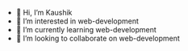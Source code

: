 - 👋 Hi, I’m Kaushik
- 👀 I’m interested in web-development
- 🌱 I’m currently learning web-development
- 💞️ I’m looking to collaborate on web-development


<!---
saikaushik/saikaushik is a ✨ special ✨ repository because its `README.md` (this file) appears on your GitHub profile.
You can click the Preview link to take a look at your changes.
--->
